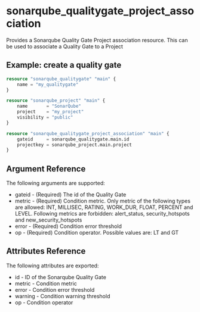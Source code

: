 # sonarqube_qualitygate_project_association
Provides a Sonarqube Quality Gate Project association resource. This can be used to associate a Quality Gate to a Project

## Example: create a quality gate
```terraform
resource "sonarqube_qualitygate" "main" {
    name = "my_qualitygate"
}

resource "sonarqube_project" "main" {
    name       = "SonarQube"
    project    = "my_project"
    visibility = "public" 
}

resource "sonarqube_qualitygate_project_association" "main" {
    gateid     = sonarqube_qualitygate.main.id
    projectkey = sonarqube_project.main.project
}
```

## Argument Reference
The following arguments are supported:

- gateid - (Required) The id of the Quality Gate
- metric - (Required) Condition metric. Only metric of the following types are allowed: INT, MILLISEC, RATING, WORK_DUR, FLOAT, PERCENT and LEVEL. Following metrics are forbidden: alert_status, security_hotspots and new_security_hotspots
- error - (Required) Condition error threshold
- op - (Required) Condition operator. Possible values are: LT and GT

## Attributes Reference
The following attributes are exported:

- id - ID of the Sonarqube Quality Gate
- metric - Condition metric
- error - Condition error threshold
- warning - Condition warning threshold
- op - Condition operator

